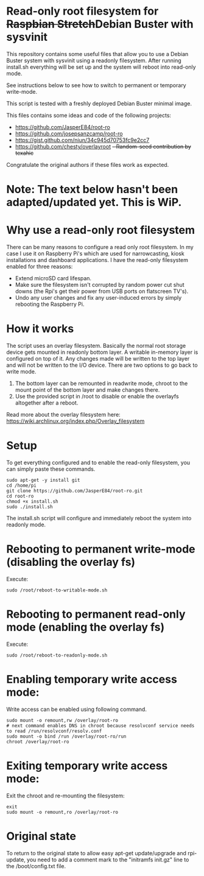 Read-only root filesystem for ~~Raspbian Stretch~~Debian Buster with sysvinit
=============================================================================
This repository contains some useful files that allow you to use a Debian Buster system with sysvinit using a readonly filesystem.
After running install.sh everything will be set up and the system will reboot into read-only mode.

See instructions below to see how to switch to permanent or temporary write-mode.

This script is tested with a freshly deployed Debian Buster minimal image.

This files contains some ideas and code of the following projects:
- https://github.com/JasperE84/root-ro
- https://github.com/josepsanzcamp/root-ro
- https://gist.github.com/niun/34c945d70753fc9e2cc7
- https://github.com/chesty/overlayroot
~~- Random-seed contribution by texahic~~

Congratulate the original authors if these files work as expected. 

Note: The text below hasn't been adapted/updated yet. This is WiP.
======

Why use a read-only root filesystem
=====
There can be many reasons to configure a read only root filesystem. In my case I use it on Raspberry Pi's which are used for narrowcasting, kiosk installations and dashboard applications. I have the read-only filesystem enabled for three reasons:
- Extend microSD card lifespan.
- Make sure the filesystem isn't corrupted by random power cut shut downs (the Rpi's get their power from USB ports on flatscreen TV's).
- Undo any user changes and fix any user-induced errors by simply rebooting the Raspberry Pi.

How it works
====
The script uses an overlay filesystem. Basically the normal root storage device gets mounted in readonly bottom layer. A writable in-memory layer is configured on top of it. Any changes made will be written to the top layer and will not be written to the I/O device. There are two options to go back to write mode.
1. The bottom layer can be remounted in readwrite mode, chroot to the mount point of the bottom layer and make changes there.
2. Use the provided script in /root to disable or enable the overlayfs altogether after a reboot.

Read more about the overlay filesystem here: https://wiki.archlinux.org/index.php/Overlay_filesystem

Setup
=====
To get everything configured and to enable the read-only filesystem, you can simply paste these commands.
```
sudo apt-get -y install git
cd /home/pi
git clone https://github.com/JasperE84/root-ro.git
cd root-ro
chmod +x install.sh
sudo ./install.sh
```
The install.sh script will configure and immediately reboot the system into readonly mode.

Rebooting to permanent write-mode (disabling the overlay fs)
============
Execute: 
```
sudo /root/reboot-to-writable-mode.sh
```

Rebooting to permanent read-only mode (enabling the overlay fs)
============
Execute: 
```
sudo /root/reboot-to-readonly-mode.sh
```

Enabling temporary write access mode:
============
Write access can be enabled using following command.
```
sudo mount -o remount,rw /overlay/root-ro
# next command enables DNS in chroot because resolvconf service needs to read /run/resolvconf/resolv.conf
sudo mount -o bind /run /overlay/root-ro/run
chroot /overlay/root-ro
```


Exiting temporary write access mode:
===============
Exit the chroot and re-mounting the filesystem:
```
exit
sudo mount -o remount,ro /overlay/root-ro
```

Original state
==============
To return to the original state to allow easy apt-get update/upgrade and rpi-update, you need to add a comment mark to the "initramfs init.gz" line to the /boot/config.txt file.
